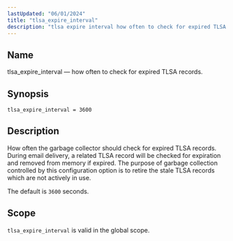 ```yaml
---
lastUpdated: "06/01/2024"
title: "tlsa_expire_interval"
description: "tlsa expire interval how often to check for expired TLSA DNS records"
---
```


## Name

tlsa_expire_interval — how often to check for expired TLSA records.

## Synopsis

`tlsa_expire_interval = 3600`

## Description

How often the garbage collector should check for expired TLSA records. During email delivery,
 a related TLSA record will be checked for expiration and removed from memory if expired.
 The purpose of garbage collection controlled by this configuration option is to retire
 the stale TLSA records which are not actively in use.

The default is `3600` seconds.

## Scope

`tlsa_expire_interval` is valid in the global scope.
